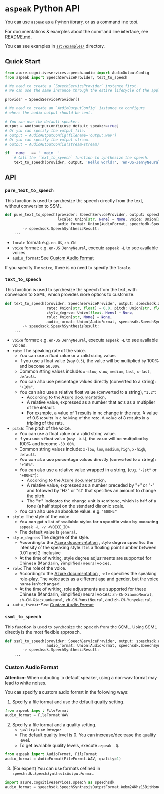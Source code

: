 # `aspeak` Python API

You can use `aspeak` as a Python library, or as a command line tool.

For documentations & examples about the command line interface, see [README.md](README.md).

You can see examples in [`src/examples/`](src/examples) directory. 

## Quick Start

```python
from azure.cognitiveservices.speech.audio import AudioOutputConfig
from aspeak import SpeechServiceProvider, text_to_speech

# We need to create a `SpeechServiceProvider` instance first.
# We can use the same instance through the entire lifecycle of the application.

provider = SpeechServiceProvider()

# We need to create an `AudioOutputConfig` instance to configure 
# where the audio output should be sent.

# You can use the default speaker.
output = AudioOutputConfig(use_default_speaker=True)
# Or you can specify the output file.
# output = AudioOutputConfig(filename='output.wav')
# Or you can specify the output stream.
# output = AudioOutputConfig(stream=stream)

if __name__ == '__main__':
    # Call the `text_to_speech` function to synthesize the speech.
    text_to_speech(provider, output, 'Hello world!', 'en-US-JennyNeural')
```

## API

### `pure_text_to_speech`

This function is used to synthesize the speech directly from the text, without conversion to SSML.

```python
def pure_text_to_speech(provider: SpeechServiceProvider, output: speechsdk.audio.AudioOutputConfig, text: str,
                        locale: Union[str, None] = None, voice: Union[str, None] = None,
                        audio_format: Union[AudioFormat, speechsdk.SpeechSynthesisOutputFormat, None] = None) \
        -> speechsdk.SpeechSynthesisResult:
    ...
```
- `locale` format: e.g. `en-US`, `zh-CN`
- `voice` format: e.g. `en-US-JennyNeural`, execute `aspeak -L` to see available voices.
- `audio_format`: See [Custom Audio Format](#custom-audio-format)

If you specify the `voice`, there is no need to specify the `locale`.

### `text_to_speech`

This function is used to synthesize the speech from the text,
with conversion to SSML, which provides more options to customize.

```python
def text_to_speech(provider: SpeechServiceProvider, output: speechsdk.audio.AudioOutputConfig, text: str, voice: str,
                   rate: Union[str, float] = 0.0, pitch: Union[str, float] = 0.0, style: str = "general",
                   style_degree: Union[float, None] = None,
                   role: Union[str, None] = None,
                   audio_format: Union[AudioFormat, speechsdk.SpeechSynthesisOutputFormat, None] = None) \
        -> speechsdk.SpeechSynthesisResult:
    ...
```

- `voice` format: e.g. `en-US-JennyNeural`, execute `aspeak -L` to see available voices.
- `rate`: The speaking rate of the voice.
  - You can use a float value or a valid string value.
  - If you use a float value (say `0.5`), the value will be multiplied by 100% and become `50.00%`.
  - Common string values include: `x-slow`, `slow`, `medium`, `fast`, `x-fast`, `default`.
  - You can also use percentage values directly (converted to a string): `"+10%"`.
  - You can also use a relative float value (converted to a string), `"1.2"`: 
    - According to the [Azure documentation](https://docs.microsoft.com/en-us/azure/cognitive-services/speech-service/speech-synthesis-markup?tabs=csharp#adjust-prosody),
    - A relative value, expressed as a number that acts as a multiplier of the default. 
    - For example, a value of 1 results in no change in the rate. A value of 0.5 results in a halving of the rate. A value of 3 results in a tripling of the rate.
- `pitch`: The pitch of the voice.
  - You can use a float value or a valid string value.
  - If you use a float value (say `-0.5`), the value will be multiplied by 100% and become `-50.00%`.
  - Common string values include: `x-low`, `low`, `medium`, `high`, `x-high`, `default`.
  - You can also use percentage values directly (converted to a string): `"+10%"`.
  - You can also use a relative value wrapped in a string, (e.g. `"-2st"` or `"+80Hz"`): 
    - According to the [Azure documentation](https://docs.microsoft.com/en-us/azure/cognitive-services/speech-service/speech-synthesis-markup?tabs=csharp#adjust-prosody),
    - A relative value, expressed as a number preceded by "+" or "-" and followed by "Hz" or "st" that specifies an amount to change the pitch.
    - The "st" indicates the change unit is semitone, which is half of a tone (a half step) on the standard diatonic scale.
  - You can also use an absolute value: e.g. `"600Hz"`
- `style`: The style of the voice.
  - You can get a list of available styles for a specific voice by executing `aspeak -L -v <VOICE_ID>`
  - The default value is `general`.
- `style_degree`: The degree of the style.
  - According to the
[Azure documentation](https://docs.microsoft.com/en-us/azure/cognitive-services/speech-service/speech-synthesis-markup?tabs=csharp#adjust-speaking-styles)
, style degree specifies the intensity of the speaking style.
It is a floating point number between 0.01 and 2, inclusive.
  - At the time of writing, style degree adjustments are supported for Chinese (Mandarin, Simplified) neural voices.
- `role`: The role of the voice.
  - According to the
[Azure documentation](https://docs.microsoft.com/en-us/azure/cognitive-services/speech-service/speech-synthesis-markup?tabs=csharp#adjust-speaking-styles)
, `role` specifies the speaking role-play. The voice acts as a different age and gender, but the voice name isn't
changed.
  - At the time of writing, role adjustments are supported for these Chinese (Mandarin, Simplified) neural voices:
`zh-CN-XiaomoNeural`, `zh-CN-XiaoxuanNeural`, `zh-CN-YunxiNeural`, and `zh-CN-YunyeNeural`.
- `audio_format`: See [Custom Audio Format](#custom-audio-format)


### `ssml_to_speech`

This function is used to synthesize the speech from the SSML. Using SSML directly is the most flexible approach.

```python
def ssml_to_speech(provider: SpeechServiceProvider, output: speechsdk.audio.AudioOutputConfig, ssml: str,
                   audio_format: Union[AudioFormat, speechsdk.SpeechSynthesisOutputFormat, None]) \
        -> speechsdk.SpeechSynthesisResult:
    ...
```

### Custom Audio Format

**Attention:** When outputing to default speaker, using a non-wav format may lead to white noises.

You can specify a custom audio format in the following ways:

1. Specify a file format and use the default quality setting.
```python
from aspeak import FileFormat
audio_format = FileFormat.WAV
```

2. Specify a file format and a quality setting.
   - `quality` is an integer.
   - The default quality level is 0. You can increase/decrease the quality level.
   - To get available quality levels, execute `aspeak -Q`.
```python
from aspeak import AudioFormat, FileFormat
audio_format = AudioFormat(FileFormat.WAV, quality=1)
```

3. (For expert) You can use formats defined in `speechsdk.SpeechSynthesisOutputFormat`.
```python
import azure.cognitiveservices.speech as speechsdk
audio_format = speechsdk.SpeechSynthesisOutputFormat.Webm24Khz16BitMonoOpus
```

